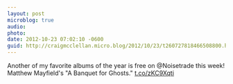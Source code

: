 ```yaml
---
layout: post
microblog: true
audio: 
photo: 
date: 2012-10-23 07:02:10 -0600
guid: http://craigmcclellan.micro.blog/2012/10/23/t260727818466508800.html
---
```

Another of my favorite albums of the year is free on @Noisetrade this week! Matthew Mayfield's "A Banquet for Ghosts." [t.co/zKC9Xqti](http://t.co/zKC9Xqti)

